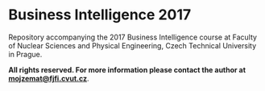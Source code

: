 # Business Intelligence 2017

Repository accompanying the 2017 Business Intelligence course at Faculty of Nuclear Sciences and Physical Engineering, Czech Technical University in Prague.

**All rights reserved. For more information please contact the author at [mojzemat@fjfi.cvut.cz](mailto:mojzemat@fjfi.cvut.cz)**.
